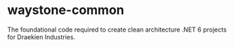 # waystone-common
The foundational code required to create clean architecture .NET 6 projects for Draekien Industries.
